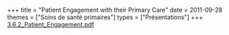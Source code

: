 +++
title = "Patient Engagement with their Primary Care"
date = 2011-09-28
themes = ["Soins de santé primaires"]
types = ["Présentations"]
+++
[3.6.2_Patient_Engagement.pdf](/files/3.6.2_Patient_Engagement.pdf)
